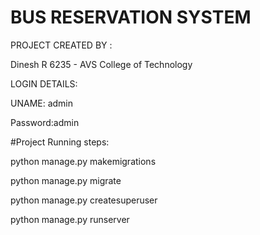 # BUS RESERVATION SYSTEM

PROJECT CREATED BY :

Dinesh R
6235 - AVS College of Technology

LOGIN DETAILS:

UNAME: admin

Password:admin

#Project Running steps:

python manage.py makemigrations

python manage.py migrate

python manage.py createsuperuser

python manage.py runserver
